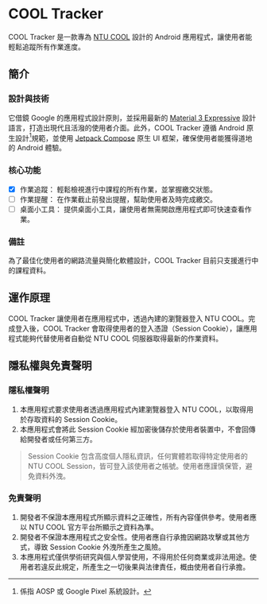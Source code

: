 # COOL Tracker

COOL Tracker 是一款專為 [NTU COOL](https://cool.ntu.edu.tw/) 設計的 Android 應用程式，讓使用者能輕鬆追蹤所有作業進度。

## 簡介
### 設計與技術

它借鏡 Google 的應用程式設計原則，並採用最新的 [Material 3 Expressive](https://m3.material.io) 設計語言，打造出現代且活潑的使用者介面。此外，COOL Tracker 遵循 Android 原生設計[^1]規範，並使用 [Jetpack Compose](https://developer.android.com/compose) 原生 UI 框架，確保使用者能獲得道地的 Android 體驗。

### 核心功能

- [x] 作業追蹤： 輕鬆檢視進行中課程的所有作業，並掌握繳交狀態。
- [ ] 作業提醒： 在作業截止前發出提醒，幫助使用者及時完成繳交。
- [ ] 桌面小工具： 提供桌面小工具，讓使用者無需開啟應用程式即可快速查看作業。

### 備註

為了最佳化使用者的網路流量與簡化軟體設計，COOL Tracker 目前只支援進行中的課程資料。

## 運作原理

COOL Tracker 讓使用者在應用程式中，透過內建的瀏覽器登入 NTU COOL。完成登入後，COOL Tracker 會取得使用者的登入憑證（Session Cookie），讓應用程式能夠代替使用者自動從 NTU COOL 伺服器取得最新的作業資料。

## 隱私權與免責聲明

### 隱私權聲明

1. 本應用程式要求使用者透過應用程式內建瀏覽器登入 NTU COOL，以取得用於存取資料的 Session Cookie。
2. 本應用程式會將此 Session Cookie 經加密後儲存於使用者裝置中，不會回傳給開發者或任何第三方。

> Session Cookie 包含高度個人隱私資訊，任何實體若取得特定使用者的 NTU COOL Session，皆可登入該使用者之帳號。使用者應謹慎保管，避免資料外洩。

### 免責聲明

1. 開發者不保證本應用程式所顯示資料之正確性，所有內容僅供參考。使用者應以 NTU COOL 官方平台所顯示之資料為準。
2. 開發者不保證本應用程式之安全性。使用者應自行承擔因網路攻擊或其他方式，導致 Session Cookie 外洩所產生之風險。
3. 本應用程式僅供學術研究與個人學習使用，不得用於任何商業或非法用途。使用者若違反此規定，所產生之一切後果與法律責任，概由使用者自行承擔。

[^1]: 係指 AOSP 或 Google Pixel 系統設計。
